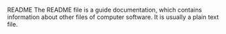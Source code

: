 README
The README file is a guide documentation, which contains information about other files of computer software. It is usually a plain text file.
